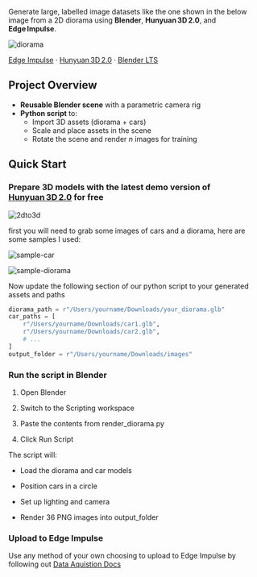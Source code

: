 Generate large, labelled image datasets like the one shown in the below image from a 2D diorama using **Blender**, **Hunyuan 3D 2.0**, and **Edge Impulse**.

![diorama](https://github.com/user-attachments/assets/e6abb44a-6038-4f67-9716-603aa009f3d0)


[Edge Impulse](https://studio.edgeimpulse.com/) · [Hunyuan 3D 2.0](https://github.com/Tencent/Hunyuan3D) · [Blender LTS](https://www.blender.org/download/)




## Project Overview


- **Reusable Blender scene** with a parametric camera rig  
- **Python script** to:
  - Import 3D assets (diorama + cars)  
  - Scale and place assets in the scene  
  - Rotate the scene and render *n* images for training



## Quick Start

### Prepare 3D models with the latest demo version of [Hunyuan 3D 2.0](https://github.com/Tencent/Hunyuan3D) for free

![2dto3d](https://github.com/user-attachments/assets/05f4bad6-3c37-4f50-8c07-fe92cf8d4c61)


first you will need to grab some images of cars and a diorama, here are some samples I used:

![sample-car](https://github.com/user-attachments/assets/1be31127-6d88-4412-9780-a641eaf52a72)

![sample-diorama](https://github.com/user-attachments/assets/a2df94ea-de39-4b3b-97d2-5e24db5de64b)

Now update the following section of our python script to your generated assets and paths

```python
diorama_path = r"/Users/yourname/Downloads/your_diorama.glb"
car_paths = [
    r"/Users/yourname/Downloads/car1.glb",
    r"/Users/yourname/Downloads/car2.glb",
    # ...
]
output_folder = r"/Users/yourname/Downloads/images"
```

### Run the script in Blender

1. Open Blender

2. Switch to the Scripting workspace

3. Paste the contents from render_diorama.py

4. Click Run Script

The script will:

* Load the diorama and car models

* Position cars in a circle

* Set up lighting and camera

* Render 36 PNG images into output_folder

### Upload to Edge Impulse
Use any method of your own choosing to upload to Edge Impulse by following out [Data Aquistion Docs](https://docs.edgeimpulse.com/docs/edge-impulse-studio/data-acquisition)
